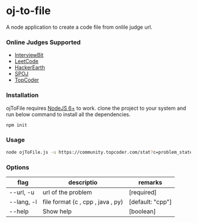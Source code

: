 # oj-to-file
A node application to create a code file from onlile judge url.

### Online Judges Supported
 * [InterviewBit](www.interviewbit.com)
 * [LeetCode](leetcode.com)
 * [HackerEarth](hackerearth.com)
 * [SPOJ](spoj.com)
 * [TopCoder](topcoder.com)
### Installation
ojToFile requires [NodeJS 6+](https://nodejs.org/en/) to work.
clone the project to your system and run below command to install all the dependencies.
```sh
npm init
```
### Usage
```sh
node ojToFile.js -u https://community.topcoder.com/stat?c=problem_statement&pm=14591
```
### Options
| flag | descriptio | remarks |
| --------- |--------------|----------------|
| --url, -u |  url of the problem | [required] |
| --lang, -l | file format (c , cpp , java , py) | [default: "cpp"] |
| --help | Show help | [boolean] |
